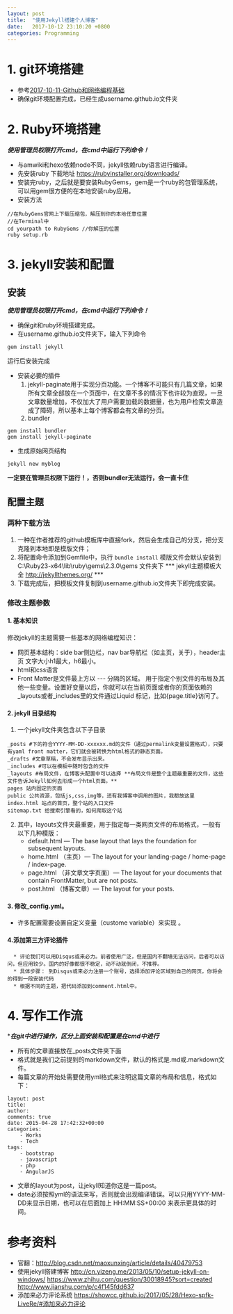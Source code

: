 ```yaml
---
layout: post
title:  "使用Jekyll搭建个人博客"
date:   2017-10-12 23:10:20 +0800
categories: Programming
---
```


# 1. git环境搭建
* 参考[2017-10-11-Github和网络编程基础](file://_posts/2017-10-11-Github和网络编程基础.md)
* 确保git环境配置完成，已经生成username.github.io文件夹

# 2. Ruby环境搭建
***使用管理员权限打开cmd，在cmd中运行下列命令！***
* 与amwiki和hexo依赖node不同，jekyll依赖ruby语言进行编译。
* 先安装ruby 下载地址 https://rubyinstaller.org/downloads/
* 安装完ruby，之后就是要安装RubyGems，gem是一个ruby的包管理系统，可以用gem很方便的在本地安装ruby应用。
* 安装方法
```
//在RubyGems官网上下载压缩包，解压到你的本地任意位置
//在Terminal中
cd yourpath to RubyGems //你解压的位置
ruby setup.rb
```
# 3. jekyll安装和配置

## 安装
***使用管理员权限打开cmd，在cmd中运行下列命令！***
* 确保git和ruby环境搭建完成。
* 在username.github.io文件夹下，输入下列命令
 ```
 gem install jekyll
 ```
 运行后安装完成
* 安装必要的插件
    1. jekyll-paginate用于实现分页功能。一个博客不可能只有几篇文章，如果所有文章全部放在一个页面中，在文章不多的情况下也许较为直观，一旦文章数量增加，不仅加大了用户需要加载的数据量，也为用户检索文章造成了障碍，所以基本上每个博客都会有文章的分页。
    2. bundler
```
gem install bundler
gem install jekyll-paginate
```

* 生成原始网页结构
```
jekyll new myblog
```
 **一定要在管理员权限下运行！，否则bundler无法运行，会一直卡住**

## 配置主题

### 两种下载方法
1. 一种在作者推荐的github模板库中直接fork，然后会生成自己的分支，把分支克隆到本地即是模版文件；
2. 将配置命令添加到Gemfile中，执行
``bundle install``
模版文件会默认安装到 C:\Ruby23-x64\lib\ruby\gems\2.3.0\gems 文件夹下
*** jekyll主题模板大全 http://jekyllthemes.org/ ***
3. 下载完成后，把模板文件复制到username.github.io文件夹下即完成安装。

### 修改主题参数
#### 1. 基本知识
修改jekyll的主题需要一些基本的网络编程知识：
* 网页基本结构：side bar侧边栏，nav bar导航栏（如主页，关于），header主页
文字大小h1最大，h6最小。
* html和css语言
* Front Matter是文件最上方以 --- 分隔的区域。 用于指定个别文件的布局及其他一些变量。设置好变量以后，你就可以在当前页面或者你的页面依赖的_layouts或者_includes里的文件通过Liquid 标记，比如{page.title}访问了。
#### 2. jekyll 目录结构
1. 一个jekyll文件夹包含以下子目录
```
_posts #下的符合YYYY-MM-DD-xxxxxx.md的文件（通过permalink变量设置格式），只要有yaml front matter，它们就会被转换为html格式的静态页面。
_drafts #文章草稿，不会发布显示出来。
_includes #可以在模板中随时包含的文件
_layouts #布局文件，在博客头配置中可以选择 **布局文件是整个主题最重要的文件，这些文件告诉Jekyll如何去形成一个html页面。**
pages 站内固定的页面
public 公共资源，包括js,css,img等，还有我博客中调用的图片，我都放这里
index.html 站点的首页，整个站的入口文件
sitemap.txt 给搜索引擎看的，如何爬取这个站
```
2. 其中，layouts文件夹最重要，用于指定每一类网页文件的布局格式，一般有以下几种模版：
      * default.html — The base layout that lays the foundation for subsequent layouts.
      * home.html （主页）— The layout for your landing-page / home-page / index-page.
      * page.html （非文章文字页面）— The layout for your documents that contain FrontMatter, but are not posts.
      * post.html （博客文章）— The layout for your posts.
#### 3. 修改_config.yml。
* 许多配置需要设置自定义变量（custome variable）来实现 。
#### 4.添加第三方评论插件
      * 评论我们可以用Disqus或来必力。前者使用广泛，但是国内不翻墙无法访问，后者可以访问，但应用较少。国内的好像都很不稳定，动不动就倒闭，不推荐。
      * 具体步骤： 到Disqus或来必力注册一个账号，选择添加评论区域到自己的网页，你将会的得到一段安装代码
      * 根据不同的主题，把代码添加到comment.html中。

# 4. 写作工作流
****在git中进行操作，区分上面安装和配置是在cmd中进行***
* 所有的文章直接放在_posts文件夹下面
* 格式就是我们之前提到的markdown文件，默认的格式是.md或.markdown文件。
* 每篇文章的开始处需要使用yml格式来注明这篇文章的布局和信息，格式如下：   
```
layout: post
title:
author:
comments: true
date: 2015-04-28 17:42:32+00:00
categories:
    - Works
    - Tech
tags:
    - bootstrap
    - javascript
    - php
    - AngularJS
```    
* 文章的layout为post，让jekyll知道你这是一篇post。
* date必须按照yml的语法来写，否则就会出现编译错误。可以只用YYYY-MM-DD来显示日期，也可以在后面加上 HH:MM:SS+00:00 来表示更具体的时间。

# 参考资料
* 官翻：http://blog.csdn.net/maoxunxing/article/details/40479753
* 使用jekyll搭建博客
http://cn.yizeng.me/2013/05/10/setup-jekyll-on-windows/
https://www.zhihu.com/question/30018945?sort=created
http://www.jianshu.com/p/c4f145fdd637
* 添加来必力评论系统
https://showcc.github.io/2017/05/28/Hexo-spfk-LiveRe/#添加来必力评论
